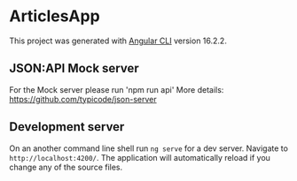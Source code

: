 # ArticlesApp

This project was generated with [Angular CLI](https://github.com/angular/angular-cli) version 16.2.2.

## JSON:API Mock server

For the Mock server please run 'npm run api'
More details: https://github.com/typicode/json-server


## Development server

On an another command line shell run `ng serve` for a dev server. Navigate to `http://localhost:4200/`. The application will automatically reload if you change any of the source files.

 
 
